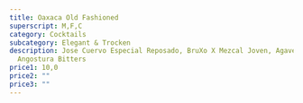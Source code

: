 ```yaml
---
title: Oaxaca Old Fashioned
superscript: M,F,C
category: Cocktails
subcategory: Elegant & Trocken
description: Jose Cuervo Especial Reposado, BruXo X Mezcal Joven, Agavensirup,
  Angostura Bitters
price1: 10,0
price2: ""
price3: ""
---
```

